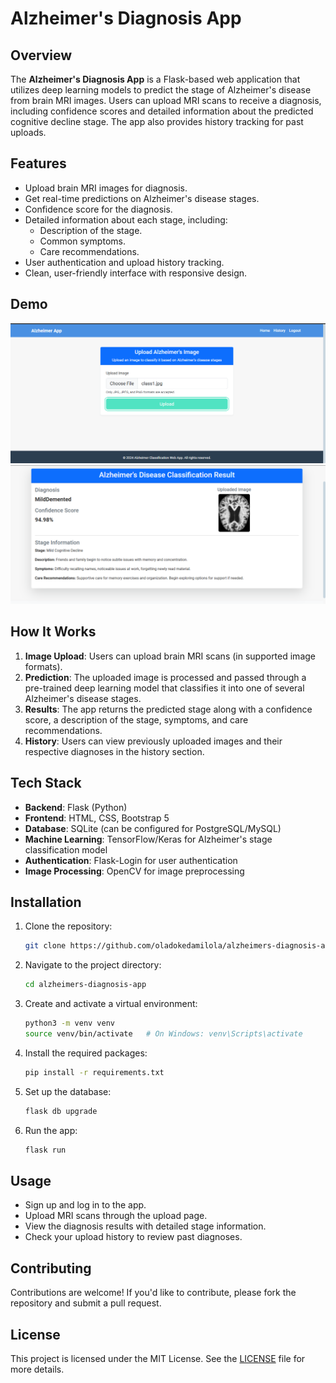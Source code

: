 # Alzheimer's Diagnosis App

## Overview

The **Alzheimer's Diagnosis App** is a Flask-based web application that utilizes deep learning models to predict the stage of Alzheimer's disease from brain MRI images. Users can upload MRI scans to receive a diagnosis, including confidence scores and detailed information about the predicted cognitive decline stage. The app also provides history tracking for past uploads.

## Features

- Upload brain MRI images for diagnosis.
- Get real-time predictions on Alzheimer's disease stages.
- Confidence score for the diagnosis.
- Detailed information about each stage, including:
  - Description of the stage.
  - Common symptoms.
  - Care recommendations.
- User authentication and upload history tracking.
- Clean, user-friendly interface with responsive design.

## Demo

![Upload Page](https://github.com/oladokedamilola/alzheimers-diagnosis-app/blob/master/alz3.png?raw=true)
![Diagnosis Results](https://github.com/oladokedamilola/alzheimers-diagnosis-app/blob/master/alz4.png?raw=true)

## How It Works

1. **Image Upload**: Users can upload brain MRI scans (in supported image formats).
2. **Prediction**: The uploaded image is processed and passed through a pre-trained deep learning model that classifies it into one of several Alzheimer's disease stages.
3. **Results**: The app returns the predicted stage along with a confidence score, a description of the stage, symptoms, and care recommendations.
4. **History**: Users can view previously uploaded images and their respective diagnoses in the history section.

## Tech Stack

- **Backend**: Flask (Python)
- **Frontend**: HTML, CSS, Bootstrap 5
- **Database**: SQLite (can be configured for PostgreSQL/MySQL)
- **Machine Learning**: TensorFlow/Keras for Alzheimer's stage classification model
- **Authentication**: Flask-Login for user authentication
- **Image Processing**: OpenCV for image preprocessing

## Installation

1. Clone the repository:
   ```bash
   git clone https://github.com/oladokedamilola/alzheimers-diagnosis-app.git
   ```

2. Navigate to the project directory:
   ```bash
   cd alzheimers-diagnosis-app
   ```

3. Create and activate a virtual environment:
   ```bash
   python3 -m venv venv
   source venv/bin/activate   # On Windows: venv\Scripts\activate
   ```

4. Install the required packages:
   ```bash
   pip install -r requirements.txt
   ```

5. Set up the database:
   ```bash
   flask db upgrade
   ```

6. Run the app:
   ```bash
   flask run
   ```

## Usage

- Sign up and log in to the app.
- Upload MRI scans through the upload page.
- View the diagnosis results with detailed stage information.
- Check your upload history to review past diagnoses.

## Contributing

Contributions are welcome! If you'd like to contribute, please fork the repository and submit a pull request.

## License

This project is licensed under the MIT License. See the [LICENSE](LICENSE) file for more details.
